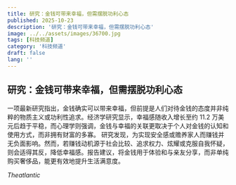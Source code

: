 ```yaml
---
title: 研究：金钱可带来幸福，但需摆脱功利心态
published: 2025-10-23
description: '研究：金钱可带来幸福，但需摆脱功利心态'
image: ../../assets/images/36700.jpg
tags: [科技频道]
category: '科技频道'
draft: false
lang: ''
---
```


## 研究：金钱可带来幸福，但需摆脱功利心态

一项最新研究指出，金钱确实可以带来幸福，但前提是人们对待金钱的态度并非纯粹的物质主义或功利性追求。经济学研究显示，幸福感随收入增长至约 11.2 万美元后趋于平稳，而心理学则强调，金钱与幸福的关联更取决于个人对金钱的认知和使用方式，而非拥有财富的多寡。
研究发现，为实现安全感或赡养家人而赚钱并无负面影响。然而，若赚钱动机源于社会比较、追求权力、炫耀或克服自我怀疑，则会适得其反，降低幸福感。报告建议，将金钱用于体验和与亲友分享，而非单纯购买奢侈品，能更有效地提升生活满意度。

*Theatlantic*
